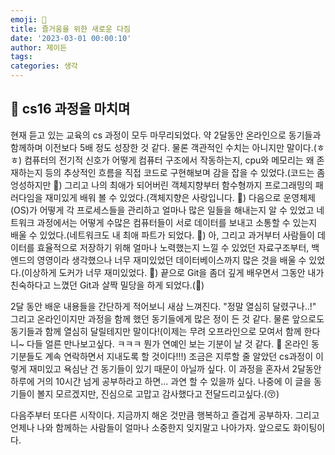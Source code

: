```yaml
---
emoji: 🌳
title: 즐거움을 위한 새로운 다짐
date: '2023-03-01 00:00:10'
author: 제이든
tags:
categories: 생각
---
```


## 🌳 cs16 과정을 마치며

현재 듣고 있는 교육의 cs 과정이 모두 마무리되었다. 약 2달동안 온라인으로 동기들과 함께하며 이전보다 5배 정도 성장한 것 같다. 물론 객관적인 수치는 아니지만 말이다.(ㅎㅎ)
컴퓨터의 전기적 신호가 어떻게 컴퓨터 구조에서 작동하는지, cpu와 메모리는 왜 존재하는지 등의 추상적인 흐름을 직접 코드로 구현해보며 감을 잡을 수 있었다.(코드는 좀 엉성하지만 🤪)
그리고 나의 최애가 되어버린 객체지향부터 함수형까지 프로그래밍의 패러다임을 재미있게 배워 볼 수 있었다.(객체지향은 사랑입니다. 🥰) 다음으로 운영체제(OS)가 어떻게
각 프로세스들을 관리하고 얼마나 많은 일들을 해내는지 알 수 있었고 네트워크 과정에서는 어떻게 수많은 컴퓨터들이 서로 데이터를 보내고 소통할 수 있는지 배울 수 있었다.(네트워크도 내 최애 파트가 되었다. 🥳)
아, 그리고 과거부터 사람들이 데이터를 효율적으로 저장하기 위해 얼마나 노력했는지 느낄 수 있었던 자료구조부터, 백엔드의 영영이라 생각했으나 너무 재미있었던 데이터베이스까지 많은 것을 배울 수 있었다.(이상하게 도커가 너무 재미있었다. 🐳)
끝으로 Git을 좀더 깊게 배우면서 그동안 내가 친숙하다고 느꼈던 Git과 살짝 밀당을 하게 되었다.(🤪)<br/> 

2달 동안 배운 내용들을 간단하게 적어보니 새삼 느껴진다. "정말 열심히 달렸구나..!" 그리고 온라인이지만 과정을 함께 했던 동기들에게 많은 정이 든 것 같다.
물론 앞으로도 동기들과 함께 열심히 달릴테지만 말이다!(이제는 무려 오프라인으로 모여서 함께 한다니~ 다들 얼른 만나보고싶다. ㅋㅋㅋ 뭔가 연예인 보는 기분이 날 것 같다. 🥹 온라인 동기분들도 계속 연락하면서 지내도록 할 것이다!!!) 조금은 지루할 줄 알았던
cs과정이 이렇게 재미있고 욕심난 건 동기들이 있기 때문이 아닐까 싶다. 이 과정을 혼자서 2달동안 하루에 거의 10시간 넘게 공부하라고 하면... 과연 할 수 있을까 싶다. 나중에 이 글을 동기들이 볼지
모르겠지만, 진심으로 고맙고 감사했다고 전달드리고싶다.(😚)<br/>

다음주부터 또다른 시작이다. 지금까지 해온 것만큼 행복하고 즐겁게 공부하자. 그리고 언제나 나와 함께하는 사람들이 얼마나 소중한지 잊지말고 나아가자. 앞으로도 화이팅이다.

```toc

```
